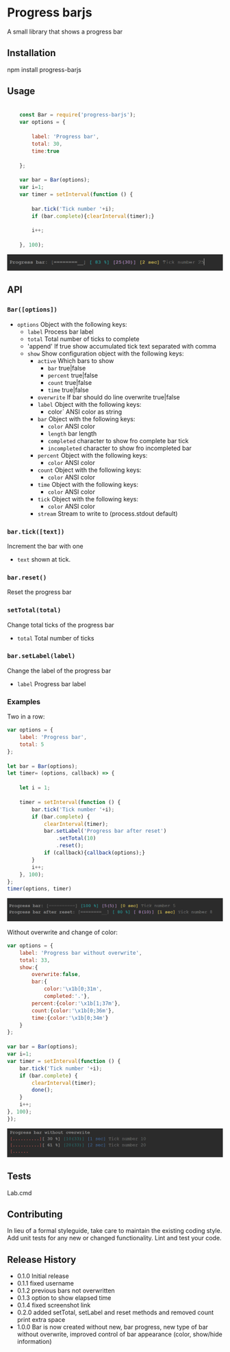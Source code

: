 Progress barjs
==============

A small library that shows a progress bar 

## Installation

  npm install progress-barjs

## Usage
```js

    const Bar = require('progress-barjs');
    var options = {

        label: 'Progress bar',
        total: 30,
        time:true

    };

    var bar = Bar(options);
    var i=1;
    var timer = setInterval(function () {
  
        bar.tick('Tick number '+i);
        if (bar.complete){clearInterval(timer);}

        i++;

    }, 100);

```
![](https://raw.githubusercontent.com/mickelindahl/progress-barjs/master/screenshots/example.PNG)
## API
### `Bar([options])`

- `options` Object with the following keys:
    - `label` Process bar label
    - `total` Total number of ticks to complete
    - 'append' If true show accumulated tick text separated with comma
    - `show` Show configuration object with the following keys:
       - `active` Which bars to show
           - `bar` true|false
           - `percent` true|false
           - `count` true|false
           - `time` true|false
       - `overwrite` If bar should do line overwrite true|false
       - `label` Object with the following keys:
           - color` ANSI color as string
       - `bar` Object with the following keys:
           - `color` ANSI color
           - `length` bar length
           - `completed` character to show fro complete bar tick
           - `incompleted` character to show fro incompleted bar
       - `percent` Object with the following keys:
           - `color` ANSI color
       - `count` Object with the following keys:
           - `color` ANSI color
       - `time` Object with the following keys:
           - `color` ANSI color
       - `tick` Object with the following keys:
           - `color` ANSI color
       - `stream` Stream to write to (process.stdout default)
       
### `bar.tick([text])`
Increment the bar with one
- `text` shown at tick.

### `bar.reset()`
Reset the progress bar

### `setTotal(total)`
Change total ticks of the progress bar
- `total` Total number of ticks

### `bar.setLabel(label)`
Change the label of the progress bar
- `label` Progress bar label

### Examples
Two in a row:
```js
var options = {
    label: 'Progress bar',
    total: 5
};

let bar = Bar(options);
let timer= (options, callback) => {

    let i = 1;

    timer = setInterval(function () {
        bar.tick('Tick number '+i);
        if (bar.complete) {
            clearInterval(timer);
            bar.setLabel('Progress bar after reset')
                .setTotal(10)
                .reset();
            if (callback){callback(options);}
        }
        i++;
    }, 100);
};
timer(options, timer)
```
![](https://raw.githubusercontent.com/mickelindahl/progress-barjs/master/screenshots/example1.PNG)

Without overwrite and change of color:
```js
var options = {
    label: 'Progress bar without overwrite',
    total: 33,
    show:{
        overwrite:false,
        bar:{
            color:'\x1b[0;31m',
            completed:'.'},
        percent:{color:'\x1b[1;37m'},
        count:{color:'\x1b[0;36m'},
        time:{color:'\x1b[0;34m'}
    }
};

var bar = Bar(options);
var i=1;
var timer = setInterval(function () {
    bar.tick('Tick number '+i);
    if (bar.complete) {
        clearInterval(timer);
        done();
    }
    i++;
}, 100);
});
```
![](https://raw.githubusercontent.com/mickelindahl/progress-barjs/master/screenshots/example2.PNG)
## Tests

  Lab.cmd

## Contributing

In lieu of a formal styleguide, take care to maintain the existing coding style.
Add unit tests for any new or changed functionality. Lint and test your code.

## Release History

* 0.1.0 Initial release
* 0.1.1 fixed username
* 0.1.2 previous bars not overwritten
* 0.1.3 option to show elapsed time
* 0.1.4 fixed screenshot link
* 0.2.0 added setTotal, setLabel and reset methods and removed count print extra space
* 1.0.0 Bar is now created without new, bar progress, new type of bar without overwrite, improved control of bar appearance (color, show/hide information)  
